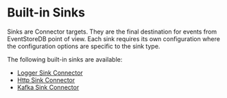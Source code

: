 # Built-in Sinks

Sinks are Connector targets. They are the final destination for events from
EventStoreDB point of view. Each sink requires its own configuration where the
configuration options are specific to the sink type.

The following built-in sinks are available:

- [Logger Sink Connector](./sinks/logger.md)
- [Http Sink Connector](./sinks/http.md)
- [Kafka Sink Connector](./sinks/kafka.md)